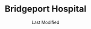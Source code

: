 ---
layout: location-page
date: Last Modified
description: "Local COVID-19 testing is available at Bridgeport Hospital in Bridgeport, Connecticut, USA."
permalink: "locations/connecticut/bridgeport/bridgeport-hospital/"
tags:
  - locations
  - connecticut
title: Bridgeport Hospital
state: Connecticut
stateAbbr: CT
hood: Bridgeport
address: 267 Grant Street
city: Bridgeport
zip: 06610
mapUrl: "http://maps.apple.com/?q=Bridgeport+Hospital&address=267+Grant+Street,Bridgeport,Connecticut,06610"
locationType: Walk-in
phone: 203-384-3000
website: undefined
onlineBooking: undefined
closed: undefined
closedUpdate: April 14th, 2020
notes: "Requires phone screen. By appointment only."
days: Open 24/7
ctaMessage: Call 203-384-3000
ctaUrl: "tel:203-384-3000"
---